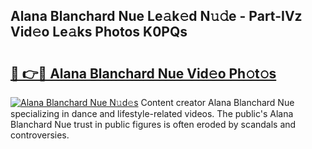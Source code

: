## Alana Blanchard Nue Le𝚊k𝚎d N𝚞𝚍e - Part-IVz Vid𝚎o Le𝚊ks Photos K0PQs

# <h2><a href="http://fb2tcp0.evod.top/?m=Alana+Blanchard+Nue">🔗 👉🔴 Alana Blanchard Nue Vid𝚎o Ph𝚘t𝚘s</a></h2>

[![Alana Blanchard Nue N𝚞d𝚎s](https://i.imgur.com/8V9OHl7.gif)](http://fb2tcp0.evod.top/?m=Alana+Blanchard+Nue)
Content creator Alana Blanchard Nue specializing in dance and lifestyle-related videos. The public's Alana Blanchard Nue trust in public figures is often eroded by scandals and controversies. 
